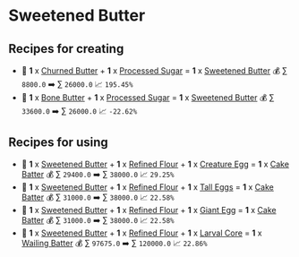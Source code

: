 # Sweetened Butter

## Recipes for creating

* 🍳 **1** x [Churned Butter](<Churned Butter.md>) + **1** x [Processed Sugar](<Processed Sugar.md>) = **1** x [Sweetened Butter](<Sweetened Butter.md>) 💰 ∑ `8800.0` ➡️ ∑ `26000.0` 📈 `195.45%`
* 🍳 **1** x [Bone Butter](<Bone Butter.md>) + **1** x [Processed Sugar](<Processed Sugar.md>) = **1** x [Sweetened Butter](<Sweetened Butter.md>) 💰 ∑ `33600.0` ➡️ ∑ `26000.0` 📈 `-22.62%`


## Recipes for using

* 🍳 **1** x [Sweetened Butter](<Sweetened Butter.md>) + **1** x [Refined Flour](<Refined Flour.md>) + **1** x [Creature Egg](<Creature Egg.md>) = **1** x [Cake Batter](<Cake Batter.md>) 💰 ∑ `29400.0` ➡️ ∑ `38000.0` 📈 `29.25%`
* 🍳 **1** x [Sweetened Butter](<Sweetened Butter.md>) + **1** x [Refined Flour](<Refined Flour.md>) + **1** x [Tall Eggs](<Tall Eggs.md>) = **1** x [Cake Batter](<Cake Batter.md>) 💰 ∑ `31000.0` ➡️ ∑ `38000.0` 📈 `22.58%`
* 🍳 **1** x [Sweetened Butter](<Sweetened Butter.md>) + **1** x [Refined Flour](<Refined Flour.md>) + **1** x [Giant Egg](<Giant Egg.md>) = **1** x [Cake Batter](<Cake Batter.md>) 💰 ∑ `31000.0` ➡️ ∑ `38000.0` 📈 `22.58%`
* 🍳 **1** x [Sweetened Butter](<Sweetened Butter.md>) + **1** x [Refined Flour](<Refined Flour.md>) + **1** x [Larval Core](<Larval Core.md>) = **1** x [Wailing Batter](<Wailing Batter.md>) 💰 ∑ `97675.0` ➡️ ∑ `120000.0` 📈 `22.86%`
